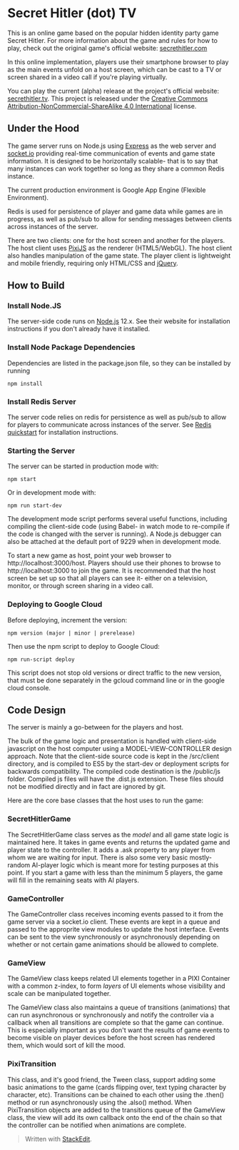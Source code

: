 # Secret Hitler (dot) TV
This is an online game based on the popular hidden identity party game Secret Hitler. For more information about the game and rules for how to play, check out the original game's official website:  [secrethitler.com](https://www.secrethitler.com/)

In this online implementation, players use their smartphone browser to play as the main events unfold on a host screen, which can be cast to a TV or screen shared in a video call if you're playing virtually.

You can play the current (alpha) release at the project's official website: [secrethitler.tv](secrethitler.tv). This project is released under the [Creative Commons Attribution-NonCommercial-ShareAlike 4.0 International](https://creativecommons.org/licenses/by-nc-sa/4.0/legalcode) license.

## Under the Hood
The game server runs on Node.js using  [Express](expressjs.com) as the web server and [socket.io](socket.io) providing real-time communication of events and game state information. It is designed to be horizontally scalable- that is to say that many instances can work together so long as they share a common Redis instance.

The current production environment is Google App Engine (Flexible Environment).

Redis is used for persistence of player and game data while games are in progress, as well as pub/sub to allow for sending messages between clients across instances of the server.

There are two clients: one for the host screen and another for the players. The host client uses [PixiJS](https://www.pixijs.com/) as the renderer (HTML5/WebGL). The host client also handles manipulation of the game state. The player client is lightweight and mobile friendly, requiring only HTML/CSS and [jQuery](jquery.com).

## How to Build
### Install Node.JS
The server-side code runs on [Node.js](nodejs.org) 12.x. See their website for installation instructions if you don't already have it installed.
### Install Node Package Dependencies
Dependencies are listed in the package.json file, so they can be installed by running

    npm install
### Install Redis Server
The server code relies on redis for persistence as well as pub/sub to allow for players to communicate across instances of the server. See [Redis quickstart](https://redis.io/topics/quickstart) for installation instructions.
### Starting the Server
The server can be started in production mode with:

    npm start
Or in development mode with:

    npm run start-dev
The development mode script performs several useful functions, including compiling the client-side code (using Babel- in watch mode to re-compile if the code is changed with the server is running). A Node.js debugger can also be attached at the default port of 9229 when in development mode.

To start a new game as host, point your web browser to http://localhost:3000/host. Players should use their phones to browse to http://localhost:3000 to join the game. It is recommended that the host screen be set up so that all players can see it- either on a television, monitor, or through screen sharing in a video call.

### Deploying to Google Cloud
Before deploying, increment the version:

    npm version (major | minor | prerelease)
Then use the npm script to deploy to Google Cloud:

    npm run-script deploy
This script does not stop old versions or direct traffic to the new version, that must be done separately in the gcloud command line or in the google cloud console.


## Code Design
The server is mainly a go-between for the players and host. 

The bulk of the game logic and presentation is handled with client-side javascript on the host computer using a MODEL-VIEW-CONTROLLER design approach. Note that the client-side source code is kept in the /src/client directory, and is compiled to ES5 by the start-dev or deployment scripts for backwards compatibility. The compiled code destination is the /public/js folder. Compiled js files will have the .dist.js extension. These files should not be modified directly and in fact are ignored by git.

Here are the core base classes that the host uses to run the game:
### SecretHitlerGame
The SecretHitlerGame class serves as the *model* and all game state logic is maintained here. It takes in game events and returns the updated game and player state to the controller. It adds a .ask property to any player from whom we are waiting for input. There is also some very basic mostly-random AI-player logic which is meant more for testing purposes at this point. If you start a game with less than the minimum 5 players, the game will fill in the remaining seats with AI players.
### GameController
The GameController class receives incoming events passed to it from the game server via a socket.io client. These events are kept in a queue and passed to the approprite view modules to update the host interface. Events can be sent to the view synchronously or asynchronously depending on whether or not certain game animations should be allowed to complete.
### GameView
The GameView class keeps related UI elements together in a PIXI Container with a common z-index, to form *layers* of UI elements whose visibility and scale can be manipulated together. 

The GameView class also maintains a queue of transitions (animations) that can run asynchronous or synchronously and notify the controller via a callback when all transitions are complete so that the game can continue. This is especially important as you don't want the results of game events to become visible on player devices before the host screen has rendered them, which would sort of kill the mood.
### PixiTransition
This class, and it's good friend, the Tween class, support adding some basic animations to the game (cards flipping over, text typing character by character, etc). Transitions can be chained to each other using the .then() method or run asynchronously using the .also() method. When PixiTransition objects are added to the transitions queue of the GameView class, the view will add its own callback onto the end of the chain so that the controller can be notified when animations are complete.
> Written with [StackEdit](https://stackedit.io/).
